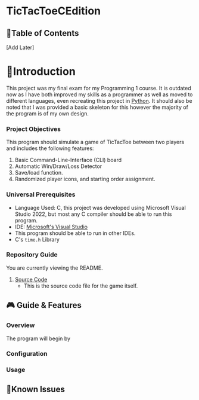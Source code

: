 # TicTacToeCEdition

## 🔖Table of Contents
[Add Later]

# 👋Introduction
This project was my final exam for my Programming 1 course. It is outdated now as I have both improved my skills as a programmer as well as moved to different languages, even recreating this project in [Python](https://github.com/NullPointerHQ/TicTacToePythonEdition). It should also be noted that I was provided a basic skeleton for this however the majority of the program is of my own design.
### Project Objectives
This program should simulate a game of TicTacToe between two players and includes the following features:
1. Basic Command-Line-Interface (CLI) board
2. Automatic Win/Draw/Loss Detector
3. Save/load function.
4. Randomized player icons, and starting order assignment.

### Universal Prerequisites
  - Language Used: C, this project was developed using Microsoft Visual Studio 2022, but most any C compiler should be able to run this program.
  - IDE: [Microsoft's Visual Studio](https://visualstudio.microsoft.com/#vs-section)
  - This program should be able to run in other IDEs.
  - C's `time.h` Library 

 ### Repository Guide
You are currently viewing the README.
1. [Source Code](TicTacToe.py)
    - This is the source code file for the game itself.

## 🎮 Guide & Features
### Overview
The program will begin by
### Configuration

### Usage

## 💢Known Issues

